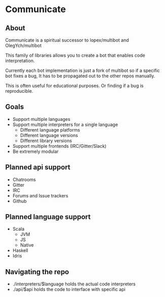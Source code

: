# Communicate

## About 

Communicate is a spiritual successor to lopex/multibot and OlegYch/multibot

This family of libraries allows you to
create a bot that enables code interpretation.

Currently each bot implementation is just a 
fork of multibot so if a specific bot fixes a bug, 
It has to be propagated out to the other repos manually.

This is often useful for educational purposes. 
Or finding if a bug is reproducible.

## Goals

- Support multiple languages
- Support multiple interpreters for a single language
  - Different language platforms
  - Different language versions
  - Different library versions
- Support multiple frontends (IRC/Gitter/Slack)
- Be extremely modular

## Planned api support

- Chatrooms
 - Gitter
 - IRC
- Forums and Issue trackers
 - Github

## Planned language support

- Scala
  - JVM
  - JS
  - Native
- Haskell
- Idris

## Navigating the repo

- ./interpreters/$language holds the actual code interpreters
- ./api/$api holds the code to interface with specific api